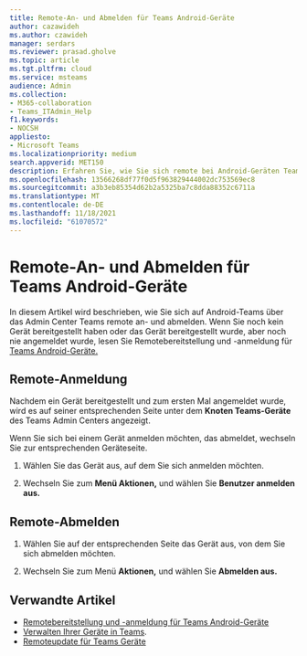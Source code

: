 ```yaml
---
title: Remote-An- und Abmelden für Teams Android-Geräte
author: cazawideh
ms.author: czawideh
manager: serdars
ms.reviewer: prasad.gholve
ms.topic: article
ms.tgt.pltfrm: cloud
ms.service: msteams
audience: Admin
ms.collection:
- M365-collaboration
- Teams_ITAdmin_Help
f1.keywords:
- NOCSH
appliesto:
- Microsoft Teams
ms.localizationpriority: medium
search.appverid: MET150
description: Erfahren Sie, wie Sie sich remote bei Android-Geräten Teams abmelden.
ms.openlocfilehash: 13566268df77f0d5f963829444002dc753569ec8
ms.sourcegitcommit: a3b3eb85354d62b2a5325ba7c8dda88352c6711a
ms.translationtype: MT
ms.contentlocale: de-DE
ms.lasthandoff: 11/18/2021
ms.locfileid: "61070572"
---
```

# <a name="remote-sign-in-and-sign-out-for-teams-android-devices"></a>Remote-An- und Abmelden für Teams Android-Geräte

In diesem Artikel wird beschrieben, wie Sie sich auf Android-Teams über das Admin Center Teams remote an- und abmelden. Wenn Sie noch kein Gerät bereitgestellt haben oder das Gerät bereitgestellt wurde, aber noch nie angemeldet wurde, lesen Sie Remotebereitstellung und -anmeldung für [Teams Android-Geräte.](remote-provision-remote-login.md)

## <a name="remote-sign-in"></a>Remote-Anmeldung

Nachdem ein Gerät bereitgestellt und zum ersten Mal angemeldet wurde, wird es auf seiner entsprechenden Seite unter dem **Knoten Teams-Geräte** des Teams Admin Centers angezeigt.

Wenn Sie sich bei einem Gerät anmelden möchten, das abmeldet, wechseln Sie zur entsprechenden Geräteseite.

1. Wählen Sie das Gerät aus, auf dem Sie sich anmelden möchten.

2. Wechseln Sie zum **Menü Aktionen,** und wählen Sie **Benutzer anmelden aus.**

## <a name="remote-sign-out"></a>Remote-Abmelden

1. Wählen Sie auf der entsprechenden Seite das Gerät aus, von dem Sie sich abmelden möchten.

2. Wechseln Sie zum Menü **Aktionen,** und wählen Sie **Abmelden aus.**

## <a name="related-articles"></a>Verwandte Artikel

- [Remotebereitstellung und -anmeldung für Teams Android-Geräte](remote-provision-remote-login.md)
- [Verwalten Ihrer Geräte in Teams](device-management.md).
- [Remoteupdate für Teams Geräte](remote-update.md)
